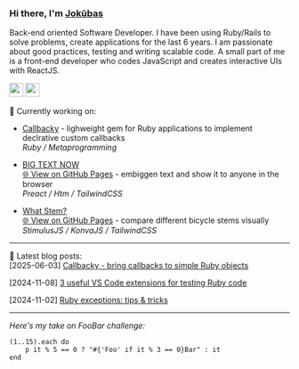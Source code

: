 ### Hi there, I'm [Jokūbas](https://github.com/pucinsk)

Back-end oriented Software Developer. I have been using Ruby/Rails to solve problems, create applications for the last 6 years. I am passionate about good practices, testing and writing scalable code. A small part of me is a front-end developer who codes JavaScript and creates interactive UIs with ReactJS.

[<img src="https://www.linkedin.com/favicon.ico" width="25"/>](https://www.linkedin.com/in/jokubas-pucinskas/)
[<img src="https://ssl.gstatic.com/ui/v1/icons/mail/rfr/gmail.ico" width="25"/>](mailto:jokubas.dev@gmail.com)

🔭 Currently working on:
- [Callbacky](https://github.com/pucinsk/callbacky) - lighweight gem for Ruby applications to implement declrative custom callbacks  
  _Ruby / Metaprogramming_
- [BIG TEXT NOW](https://github.com/pucinsk/big-text-now)  
  [🌐 View on GitHub Pages](https://pucinsk.github.io/big-text-now) - embiggen text and show it to anyone in the browser  
  _Preact / Htm / TailwindCSS_

- [What Stem?](https://github.com/pucinsk/what-stem)  
  [🌐 View on GitHub Pages](https://pucinsk.github.io/what-stem) - compare different bicycle stems visually  
  _StimulusJS / KonvaJS / TailwindCSS_


---
💬 Latest blog posts:  
[2025-06-03] [Callbacky - bring callbacks to simple Ruby objects](https://dev.to/pucinsk/callbacky-bring-callbacks-to-ruby-objects-5d2p)

[2024-11-08] [3 useful VS Code extensions for testing Ruby code](https://dev.to/pucinsk/3-vs-code-extensions-for-testing-ruby-code-f14)

[2024-11-02] [Ruby exceptions: tips & tricks](https://dev.to/pucinsk/ruby-exceptions-tips-tricks-596c)

---

*Here's my take on FooBar challenge:*

```
(1..15).each do
    p it % 5 == 0 ? "#{'Foo' if it % 3 == 0}Bar" : it
end
```
<!--
**pucinsk/pucinsk** is a ✨ _special_ ✨ repository because its `README.md` (this file) appears on your GitHub profile.

Here are some ideas to get you started:

- 🔭 I’m currently working on ...
- 🌱 I’m currently learning ...
- 👯 I’m looking to collaborate on ...
- 🤔 I’m looking for help with ...
- 💬 Ask me about ...
- 📫 How to reach me: ...
- 😄 Pronouns: ...
- ⚡ Fun fact: ...
-->
